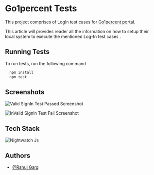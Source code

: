 # Go1percent Tests

This project comprises of LogIn test cases for [Go1percent portal](https://nashtechglobal.qa.go1percent.com/).

This article will provides reader all the information on how to setup their local system to execute the mentioned Log-In test cases .

## Running Tests

To run tests, run the following command

```bash
  npm install
  npm test
```

## Screenshots

![Valid SignIn Test Passed Screenshot](https://github.com/Rahul13151/Amazon-Test/assets/157055635/207eb10b-f4b1-4349-a4df-5b25e7730c91)

![InValid SignIn Test Fail Screenshot](https://github.com/Rahul13151/Amazon-Test/assets/157055635/27d626b7-c904-4d54-8b93-1615a9370d2d)

## Tech Stack

![**Nightwatch Js**](https://github.com/Rahul13151/First_Nightwatch_Framework/assets/157055635/9646c32f-ca62-473c-9069-6e29d63d7c79)

## Authors

- [@Rahul Garg](https://github.com/rahul13151)
